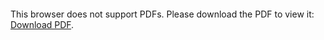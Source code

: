 <object data="christ-in-song/CIS1908pdfs/236.pdf" type="application/pdf" width="100%" height="1024px">
    <embed src="christ-in-song/CIS1908pdfs/236.pdf">
        <p>This browser does not support PDFs. Please download the PDF to view it: <a href="christ-in-song/CIS1908pdfs/236.pdf">Download PDF</a>.</p>
    </embed>
</object>
